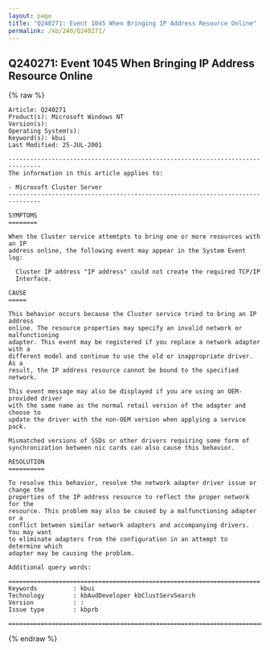 ```yaml
---
layout: page
title: "Q240271: Event 1045 When Bringing IP Address Resource Online"
permalink: /kb/240/Q240271/
---
```


## Q240271: Event 1045 When Bringing IP Address Resource Online

{% raw %}

	Article: Q240271
	Product(s): Microsoft Windows NT
	Version(s): 
	Operating System(s): 
	Keyword(s): kbui
	Last Modified: 25-JUL-2001
	
	-------------------------------------------------------------------------------
	The information in this article applies to:
	
	- Microsoft Cluster Server 
	-------------------------------------------------------------------------------
	
	SYMPTOMS
	========
	
	When the Cluster service attemtpts to bring one or more resources with an IP
	address online, the following event may appear in the System Event log:
	
	  Cluster IP address "IP address" could not create the required TCP/IP
	  Interface.
	
	CAUSE
	=====
	
	This behavior occurs because the Cluster service tried to bring an IP address
	online. The resource properties may specify an invalid network or malfunctioning
	adapter. This event may be registered if you replace a network adapter with a
	different model and continue to use the old or inappropriate driver. As a
	result, the IP address resource cannot be bound to the specified network.
	
	This event message may also be displayed if you are using an OEM-provided driver
	with the same name as the normal retail version of the adapter and choose to
	update the driver with the non-OEM version when applying a service pack.
	
	Mismatched versions of SSDs or other drivers requiring some form of
	synchronization between nic cards can also cause this behavior.
	
	RESOLUTION
	==========
	
	To resolve this behavior, resolve the network adapter driver issue or change the
	properties of the IP address resource to reflect the proper network for the
	resource. This problem may also be caused by a malfunctioning adapter or a
	conflict between similar network adapters and accompanying drivers. You may want
	to eliminate adapters from the configuration in an attempt to determine which
	adapter may be causing the problem.
	
	Additional query words:
	
	======================================================================
	Keywords          : kbui 
	Technology        : kbAudDeveloper kbClustServSearch
	Version           : :
	Issue type        : kbprb
	
	=============================================================================
	

{% endraw %}
